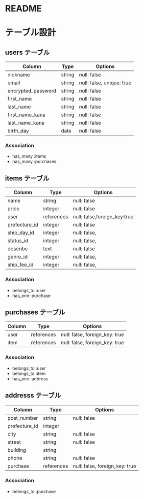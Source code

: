 # README


# テーブル設計

## users テーブル

| Column        | Type   | Options     |
| --------      | ------ | ----------- |
| nickname      | string | null: false |
| email         | string | null: false, unique: true|
|encrypted_password|string| null: false|
|first_name     | string | null: false |
|last_name      | string | null: false |
|first_name_kana| string | null: false |
|last_name_kana | string | null: false |
|birth_day      | date   | null: false |

### Association

- has_many :items
- has_many :purchases
 

## items テーブル

| Column      | Type     | Options                        |
| ------      | ------   | ------------------------------ |
| name        | string   | null: false                    |
| price       | integer  | null: false                    |
| user        |references| null: false,foreign_key:true   |
|prefecture_id| integer  | null: false                    |
|ship_day_id  |integer   | null: false,                   |
| status_id   | integer  | null: false,                   |
| describe    | text     | null: false                    |
| genre_id    | integer  | null: false,                   |
|ship_fee_id  | integer  | null: false,                   |

### Association

- belongs_to :user
- has_one :purchase


## purchases テーブル

| Column  | Type       | Options                        |
| ------  | ---------- | ------------------------------ |
| user    | references | null: false, foreign_key: true |
| item    | references | null: false, foreign_key: true |


### Association

- belongs_to :user
- belongs_to :item
- has_one :address

## addresss テーブル

| Column    | Type       | Options                        |
| -------   | ---------- | ------------------------------ |
|post_number| string     | null: false                    |
|prefecture_id| integer  |                   |
|city       | string     | null: false                    |
|street     | string     | null: false                    |
|building   | string     |                                |
|phone      | string     | null: false                    |
| purchase  | references | null: false, foreign_key: true |

### Association

- belongs_to :purchase

